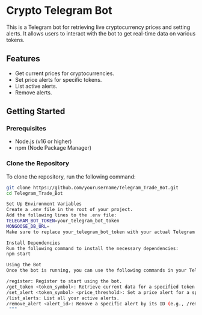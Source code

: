 # Crypto Telegram Bot

This is a Telegram bot for retrieving live cryptocurrency prices and setting alerts. It allows users to interact with the bot to get real-time data on various tokens.

## Features

- Get current prices for cryptocurrencies.
- Set price alerts for specific tokens.
- List active alerts.
- Remove alerts.

## Getting Started

### Prerequisites

- Node.js (v16 or higher)
- npm (Node Package Manager)

### Clone the Repository

To clone the repository, run the following command:

```bash
git clone https://github.com/yourusername/Telegram_Trade_Bot.git
cd Telegram_Trade_Bot

Set Up Environment Variables
Create a .env file in the root of your project.
Add the following lines to the .env file:
TELEGRAM_BOT_TOKEN=your_telegram_bot_token
MONGOOSE_DB_URL=
Make sure to replace your_telegram_bot_token with your actual Telegram bot token.

Install Dependencies
Run the following command to install the necessary dependencies:
npm start

Using the Bot
Once the bot is running, you can use the following commands in your Telegram chat:

/register: Register to start using the bot.
/get_token <token_symbol>: Retrieve current data for a specified token (e.g., /get_token BTC).
/set_alert <token_symbol> <price_threshold>: Set a price alert for a specified token (e.g., /set_alert USDT 1.1).
/list_alerts: List all your active alerts.
/remove_alert <alert_id>: Remove a specific alert by its ID (e.g., /remove_alert 1).
 """
